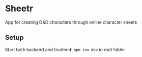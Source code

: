 # Sheetr
App for creating D&D characters through online character sheets

## Setup

Start both backend and frontend: `npm run dev` in root folder
